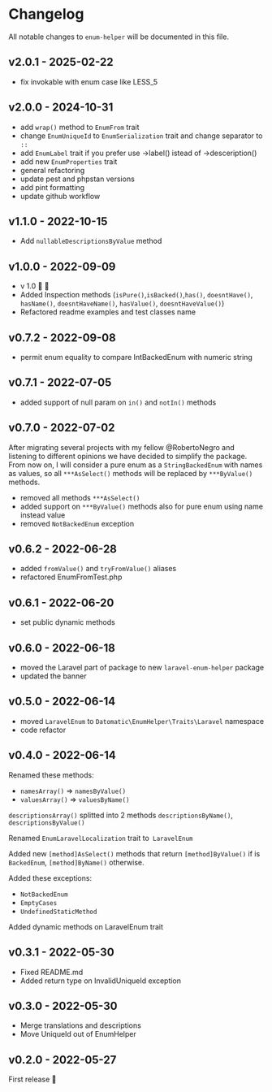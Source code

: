 # Changelog

All notable changes to `enum-helper` will be documented in this file.

## v2.0.1 - 2025-02-22

- fix invokable with enum case like LESS_5

## v2.0.0 - 2024-10-31

- add `wrap()` method to `EnumFrom` trait
- change `EnumUniqueId` to `EnumSerialization` trait and change separator to `::`
- add `EnumLabel` trait if you prefer use ->label() istead of ->desceription()
- add new `EnumProperties` trait
- general refactoring
- update pest and phpstan versions
- add pint formatting
- update github workflow

## v1.1.0 - 2022-10-15

- Add `nullableDescriptionsByValue` method

## v1.0.0 - 2022-09-09

- v 1.0 🚀 🎉
- Added Inspection methods (`isPure()`,`isBacked()`,`has()`, `doesntHave()`, `hasName()`, `doesntHaveName()`, `hasValue()`, `doesntHaveValue()`)
- Refactored readme examples and test classes name

## v0.7.2 - 2022-09-08

- permit enum equality to compare IntBackedEnum with numeric string

## v0.7.1 - 2022-07-05

- added support of null param on `in()` and `notIn()` methods

## v0.7.0 - 2022-07-02

After migrating several projects with my fellow @RobertoNegro and listening to different opinions we have decided to simplify the package.
From now on, I will consider a pure enum as a `StringBackedEnum` with names as values, so all `***AsSelect()` methods will be replaced by `***ByValue()` methods.

- removed all methods `***AsSelect()`
- added support on `***ByValue()` methods also for pure enum using name instead value
- removed `NotBackedEnum` exception

## v0.6.2 - 2022-06-28

- added `fromValue()` and `tryFromValue()` aliases
- refactored EnumFromTest.php

## v0.6.1 - 2022-06-20

- set public dynamic methods

## v0.6.0 - 2022-06-18

- moved the Laravel part of package to new `laravel-enum-helper` package
- updated the banner

## v0.5.0 - 2022-06-14

- moved `LaravelEnum` to `Datomatic\EnumHelper\Traits\Laravel` namespace
- code refactor

## v0.4.0 - 2022-06-14

Renamed these methods:

- `namesArray()` => `namesByValue()`
- `valuesArray()` => `valuesByName()`

`descriptionsArray()` splitted into 2 methods `descriptionsByName()`, `descriptionsByValue()`

Renamed `EnumLaravelLocalization` trait to` LaravelEnum`

Added new `[method]AsSelect()` methods that return `[method]ByValue()` if is `BackedEnum`, `[method]ByName()` otherwise.

Added these exceptions:

- `NotBackedEnum`
- `EmptyCases`
- `UndefinedStaticMethod`

Added dynamic methods on LaravelEnum trait

## v0.3.1 - 2022-05-30

- Fixed README.md
- Added return type on InvalidUniqueId exception

## v0.3.0 - 2022-05-30

- Merge translations and descriptions
- Move UniqueId out of EnumHelper

## v0.2.0 - 2022-05-27

First release 🚀
